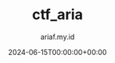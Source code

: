 ---
title: "ctf_aria"
date: 2024-06-15T00:00:00+00:00
author: ariaf.my.id
layout: link
url_to_redirect: "./ctf_aria"
categories: repo
tags: [link]
---